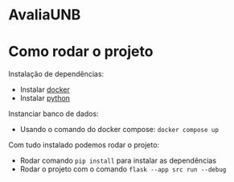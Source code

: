# AvaliaUNB

# Como rodar o projeto

Instalação de dependências:
- Instalar [docker](https://docs.docker.com/get-docker/)
- Instalar [python](https://www.python.org/downloads/)

Instanciar banco de dados:
- Usando o comando do docker compose: `docker compose up`

Com tudo instalado podemos rodar o projeto:
- Rodar comando `pip install` para instalar as dependências
- Rodar o projeto com o comando `flask --app src run --debug`

